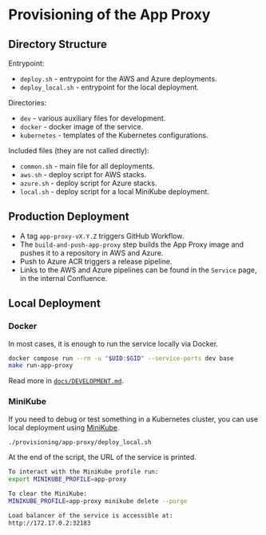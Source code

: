 # Provisioning of the App Proxy

## Directory Structure

Entrypoint:
- `deploy.sh` - entrypoint for the AWS and Azure deployments.
- `deploy_local.sh` - entrypoint for the local deployment.


Directories:
- `dev` - various auxiliary files for development.
- `docker` - docker image of the service.
- `kubernetes` - templates of the Kubernetes configurations.

Included files (they are not called directly):
- `common.sh` - main file for all deployments.
- `aws.sh` - deploy script for AWS stacks.
- `azure.sh` - deploy script for Azure stacks.
- `local.sh` - deploy script for a local MiniKube deployment.

## Production Deployment

- A tag `app-proxy-vX.Y.Z` triggers GitHub Workflow.
- The `build-and-push-app-proxy` step builds the App Proxy image and pushes it to a repository in AWS and Azure.
- Push to Azure ACR triggers a release pipeline.
- Links to the AWS and Azure pipelines can be found in the `Service` page, in the internal Confluence.

## Local Deployment

### Docker

In most cases, it is enough to run the service locally via Docker.
```sh
docker compose run --rm -u "$UID:$GID" --service-ports dev base
make run-app-proxy
```

Read more in [`docs/DEVELOPMENT.md`](../../docs/development.md).

### MiniKube

If you need to debug or test something in a Kubernetes cluster, you can use local deployment using [MiniKube](https://minikube.sigs.k8s.io/docs/start/).
```sh
./provisioning/app-proxy/deploy_local.sh
```

At the end of the script, the URL of the service is printed.
```sh
To interact with the MiniKube profile run:
export MINIKUBE_PROFILE=app-proxy

To clear the MiniKube:
MINIKUBE_PROFILE=app-proxy minikube delete --purge

Load balancer of the service is accessible at:
http://172.17.0.2:32183
```
